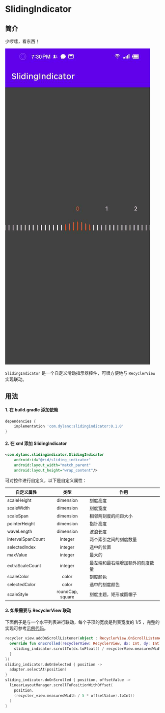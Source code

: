 # SlidingIndicator

## 简介

少啰嗦，看东西！

![gif图](./gif/sample.gif) 

`SlidingIndicator` 是一个自定义滑动指示器控件，可很方便地与 `RecyclerView` 实现联动。

## 用法

#### 1. 在 build.gradle 添加依赖

```gradle
dependencies {
	implementation 'com.dylanc:slidingindicator:0.1.0'
}
```

#### 2. 在 xml 添加 SlidingIndicator

```xml
<com.dylanc.slidingindicator.SlidingIndicator
    android:id="@+id/sliding_indicator"
    android:layout_width="match_parent"
    android:layout_height="wrap_content"/>
```

可对控件进行自定义，以下是自定义属性：


| 自定义属性        |       类型       | 作用                             |
| ----------------- | :--------------: | -------------------------------- |
| scaleHeight       |    dimension     | 刻度高度                         |
| scaleWidth        |    dimension     | 刻度宽度                         |
| scaleSpan         |    dimension     | 相邻两刻度的间距大小             |
| pointerHeight     |    dimension     | 指针高度                         |
| waveLength        |    dimension     | 波浪长度                         |
| intervalSpanCount |     integer      | 两个索引之间的刻度数量           |
| selectedIndex     |     integer      | 选中的位置                       |
| maxValue          |     integer      | 最大的                           |
| extraScaleCount   |     integer      | 最左端和最右端增加额外的刻度数量 |
| scaleColor        |      color       | 刻度颜色                         |
| selectedColor     |      color       | 选中的刻度颜色                   |
| scaleStyle        | roundCap, square | 刻度主题，矩形或圆帽子           |

#### 3. 如果需要与 RecyclerView 联动

下面例子是与一个水平列表进行联动，每个子项的宽度是列表宽度的 1/5 ，完整的实现可参考[示例代码](https://github.com/DylanCaiCoding/SlidingIndicator/blob/master/app/src/main/java/com/dylanc/slidingindicator/sample/MainActivity.kt)。

```kotlin
recycler_view.addOnScrollListener(object : RecyclerView.OnScrollListener() {
  override fun onScrolled(recyclerView: RecyclerView, dx: Int, dy: Int) {
    sliding_indicator.scrollTo(dx.toFloat() / recyclerView.measuredWidth * 5)
  }
})
sliding_indicator.doOnSelected { position ->
  adapter.selectAt(position)
}
sliding_indicator.doOnScrolled { position, offsetValue ->
  linearLayoutManager.scrollToPositionWithOffset(
    position,
    (recycler_view.measuredWidth / 5 * offsetValue).toInt()
  )
}
```
